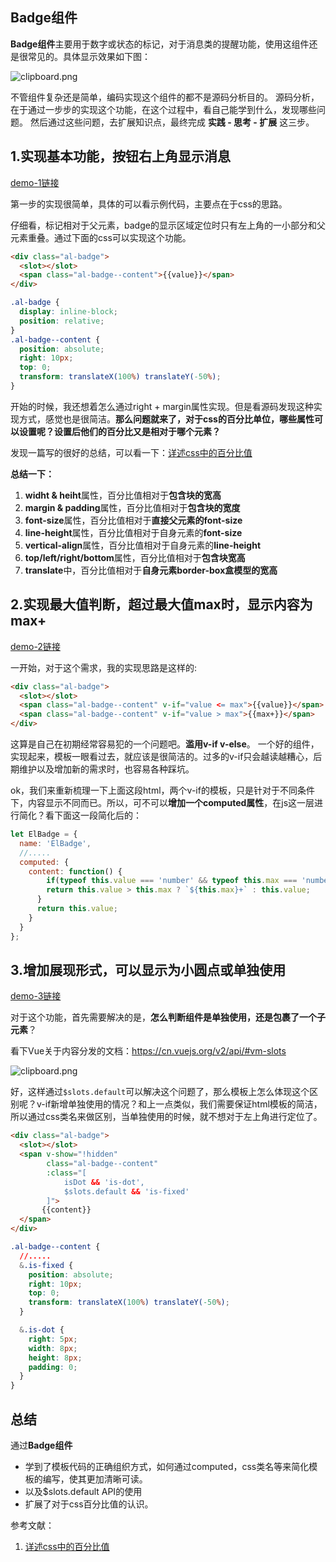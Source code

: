 ## Badge组件
**Badge组件**主要用于数字或状态的标记，对于消息类的提醒功能，使用这组件还是很常见的。具体显示效果如下图：

![clipboard.png](https://segmentfault.com/img/bV6BUj)

不管组件复杂还是简单，编码实现这个组件的都不是源码分析目的。
源码分析，在于通过一步步的实现这个功能，在这个过程中，看自己能学到什么，发现哪些问题。
然后通过这些问题，去扩展知识点，最终完成 **实践 - 思考 - 扩展** 这三步。

1.实现基本功能，按钮右上角显示消息
----------------------
[demo-1链接](https://jsfiddle.net/huang_jusheng/v37dsk1s/107/)

第一步的实现很简单，具体的可以看示例代码，主要点在于css的思路。

仔细看，标记相对于父元素，badge的显示区域定位时只有左上角的一小部分和父元素重叠。通过下面的css可以实现这个功能。

```html
<div class="al-badge">
  <slot></slot>
  <span class="al-badge--content">{{value}}</span>
</div>
```

```css
.al-badge {
  display: inline-block;
  position: relative;
}
.al-badge--content {
  position: absolute;
  right: 10px;
  top: 0;
  transform: translateX(100%) translateY(-50%);
}
```
开始的时候，我还想着怎么通过right + margin属性实现。但是看源码发现这种实现方式，感觉也是很简洁。**那么问题就来了，对于css的百分比单位，哪些属性可以设置呢？设置后他们的百分比又是相对于哪个元素？**

发现一篇写的很好的总结，可以看一下：[详述css中的百分比值](http://acgtofe.com/posts/2014/06/percentage-in-css)  

**总结一下：**

 1. **widht & heiht**属性，百分比值相对于**包含块的宽高**
 2. **margin & padding**属性，百分比值相对于**包含块的宽度**
 3. **font-size**属性，百分比值相对于**直接父元素的font-size**
 4. **line-height**属性，百分比值相对于自身元素的**font-size**
 5. **vertical-align**属性，百分比值相对于自身元素的**line-height**
 6. **top/left/right/bottom**属性，百分比值相对于**包含块宽高**
 7. **translate**中，百分比值相对于**自身元素border-box盒模型的宽高**

2.实现最大值判断，超过最大值max时，显示内容为max+
-----------------------------
[demo-2链接](https://jsfiddle.net/huang_jusheng/v37dsk1s/123/)

一开始，对于这个需求，我的实现思路是这样的:

```html
<div class="al-badge">
  <slot></slot>
  <span class="al-badge--content" v-if="value <= max">{{value}}</span>
  <span class="al-badge--content" v-if="value > max">{{max+}}</span>
</div>
```
这算是自己在初期经常容易犯的一个问题吧。**滥用v-if v-else**。
一个好的组件，实现起来，模板一眼看过去，就应该是很简洁的。过多的v-if只会越读越糟心，后期维护以及增加新的需求时，也容易各种踩坑。

ok，我们来重新梳理一下上面这段html，两个v-if的模板，只是针对于不同条件下，内容显示不同而已。所以，可不可以**增加一个computed属性**，在js这一层进行简化？看下面这一段简化后的：

```javascript
let ElBadge = {
  name: 'ElBadge',
  //.....
  computed: {
  	content: function() {
    	if(typeof this.value === 'number' && typeof this.max === 'number') {
      	return this.value > this.max ? `${this.max}+` : this.value; 
      }
      return this.value;
    }
  }
};
```

3.增加展现形式，可以显示为小圆点或单独使用
----------------------
[demo-3链接](https://jsfiddle.net/huang_jusheng/v37dsk1s/)

对于这个功能，首先需要解决的是，**怎么判断组件是单独使用，还是包裹了一个子元素**？

看下Vue关于内容分发的文档：https://cn.vuejs.org/v2/api/#vm-slots

![clipboard.png](https://segmentfault.com/img/bV6Cdt)

好，这样通过<code>$slots.default</code>可以解决这个问题了，那么模板上怎么体现这个区别呢？v-if新增单独使用的情况？和上一点类似，我们需要保证html模板的简洁，所以通过css类名来做区别，当单独使用的时候，就不想对于左上角进行定位了。

```html
<div class="al-badge">
  <slot></slot>
  <span v-show="!hidden" 
        class="al-badge--content"
        :class="[
            isDot && 'is-dot', 
            $slots.default && 'is-fixed'
        ]">
       {{content}}
  </span>
</div>
```

```css
.al-badge--content {
  //.....
  &.is-fixed {
    position: absolute;
    right: 10px;
    top: 0;
    transform: translateX(100%) translateY(-50%);
  }

  &.is-dot {
    right: 5px;
    width: 8px;
    height: 8px;
    padding: 0;
  }
}
```

总结
---
通过**Badge组件**

 - 学到了模板代码的正确组织方式，如何通过computed，css类名等来简化模板的编写，使其更加清晰可读。
 - 以及$slots.default API的使用
 - 扩展了对于css百分比值的认识。

参考文献：

 1. [详述css中的百分比值](http://acgtofe.com/posts/2014/06/percentage-in-css)

